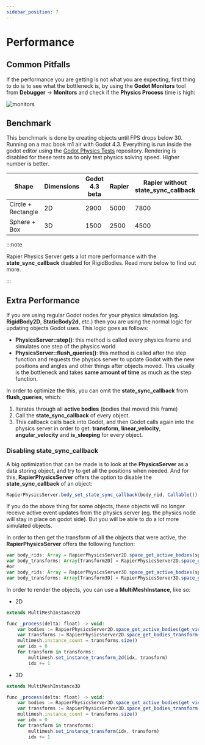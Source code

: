 ```yaml
---
sidebar_position: 7
---
```


# Performance

## Common Pitfalls

If the performance you are getting is not what you are expecting, first thing to do is to see what the bottleneck is, by using the **Godot Monitors** tool from **Debugger** -> **Monitors** and check if the **Physics Process** time is high:

![monitors](/img/performance/monitors.png)

## Benchmark

This benchmark is done by creating objects until FPS drops below 30. Running on a mac book m1 air with Godot 4.3. Everything is run inside the godot editor using the [Godot Physics Tests](https://github.com/fabriceci/Godot-Physics-Tests) repository. Rendering is disabled for these tests as to only test physics solving speed. Higher number is better.

Shape|Dimensions|Godot 4.3 beta|Rapier|Rapier without state_sync_callback|[Box2D(2.4.1) 0.9.9 UNMAINTAINED](https://godotengine.org/asset-library/asset/2007)|[Jolt 0.13.beta](https://godotengine.org/asset-library/asset/1918)
-|-|-|-|-|-|-
Circle + Rectangle|2D|2900|5000|7800|3000|N/A
Sphere + Box|3D|1500|2500|4500|N/A|5000

:::note

Rapier Physics Server gets a lot more performance with the **state_sync_callback** disabled for RigidBodies. Read more below to find out more.

:::

## Extra Performance

If you are using regular Godot nodes for your physics simulation (eg. **RigidBody2D**, **StaticBody2d**, etc.) then you are using the normal logic for updating objects Godot uses. This logic goes as follows:
- **PhysicsServer::step()**: this method is called every physics frame and simulates one step of the physics world
- **PhysicsServer::flush_queries()**: this method is called after the step function and requests the physics server to update Godot with the new positions and angles and other things after objects moved. This usually is the bottleneck and takes **same amount of time** as much as the step function.

In order to optimize the this, you can omit the **state_sync_callback** from **flush_queries**, which:
1. Iterates through all **active bodies** (bodies that moved this frame)
2. Call the **state_sync_callback** of every object.
3. This callback calls back into Godot, and then Godot calls again into the physics server in order to get: **transform**, **linear_velocity**, **angular_velocity** and **is_sleeping** for every object.

### Disabling state_sync_callback

A big optimization that can be made is to look at the **PhysicsServer** as a data storing object, and try to get all the positions when needed. And for this, **RapierPhysicsServer** offers the option to disable the **state_sync_callback** of an object:

```js
RapierPhysicsServer.body_set_state_sync_callback(body_rid, Callable())
```

If you do the above thing for some objects, these objects will no longer receive active event updates from the physics server (eg. the physics node will stay in place on godot side). But you will be able to do a lot more simulated objects.

In order to then get the transform of all the objects that were active, the **RapierPhysicsServer** offers the following function:

```js
var body_rids: Array = RapierPhysicsServer2D.space_get_active_bodies(space_rid)
var body_transforms: Array[Transform2D] = RapierPhysicsServer2D.space_get_bodies_positions(body_rids)
#or
var body_rids: Array = RapierPhysicsServer3D.space_get_active_bodies(space_rid)
var body_transforms: Array[Transform3D] = RapierPhysicsServer3D.space_get_bodies_positions(body_rids)
```

In order to render the objects, you can use a **MultiMeshInstance**, like so:
- 2D

```js
extends MultiMeshInstance2D

func _process(delta: float) -> void:
	var bodies := RapierPhysicsServer2D.space_get_active_bodies(get_viewport().world_2d.space)
	var transforms := RapierPhysicsServer2D.space_get_bodies_transform(get_viewport().world_2d.space, bodies)
	multimesh.instance_count = transforms.size()
	var idx = 0
	for transform in transforms:
		multimesh.set_instance_transform_2d(idx, transform)
		idx += 1
```
- 3D

```js
extends MultiMeshInstance3D

func _process(delta: float) -> void:
	var bodies := RapierPhysicsServer3D.space_get_active_bodies(get_viewport().world_3d.space)
	var transforms := RapierPhysicsServer3D.space_get_bodies_transform(get_viewport().world_3d.space, bodies)
	multimesh.instance_count = transforms.size()
	var idx = 0
	for transform in transforms:
		multimesh.set_instance_transform(idx, transform)
		idx += 1
```
